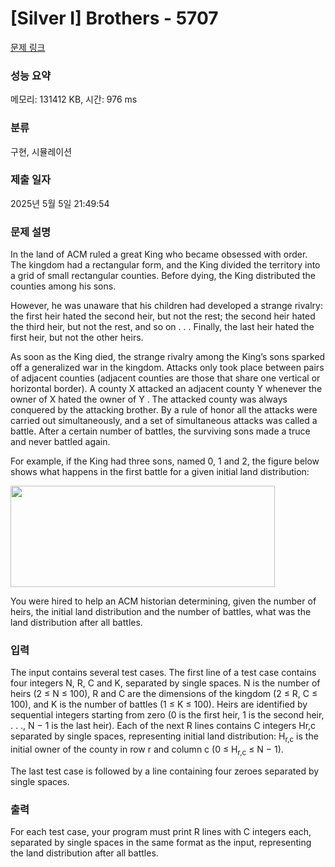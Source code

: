 # [Silver I] Brothers - 5707 

[문제 링크](https://www.acmicpc.net/problem/5707) 

### 성능 요약

메모리: 131412 KB, 시간: 976 ms

### 분류

구현, 시뮬레이션

### 제출 일자

2025년 5월 5일 21:49:54

### 문제 설명

<p>In the land of ACM ruled a great King who became obsessed with order. The kingdom had a rectangular form, and the King divided the territory into a grid of small rectangular counties. Before dying, the King distributed the counties among his sons.</p>

<p>However, he was unaware that his children had developed a strange rivalry: the first heir hated the second heir, but not the rest; the second heir hated the third heir, but not the rest, and so on . . . Finally, the last heir hated the first heir, but not the other heirs.</p>

<p>As soon as the King died, the strange rivalry among the King’s sons sparked off a generalized war in the kingdom. Attacks only took place between pairs of adjacent counties (adjacent counties are those that share one vertical or horizontal border). A county X attacked an adjacent county Y whenever the owner of X hated the owner of Y . The attacked county was always conquered by the attacking brother. By a rule of honor all the attacks were carried out simultaneously, and a set of simultaneous attacks was called a battle. After a certain number of battles, the surviving sons made a truce and never battled again.</p>

<p>For example, if the King had three sons, named 0, 1 and 2, the figure below shows what happens in the first battle for a given initial land distribution:</p>

<p><img alt="" src="https://www.acmicpc.net/upload/images2/bro.png" style="height:162px; width:423px"></p>

<p>You were hired to help an ACM historian determining, given the number of heirs, the initial land distribution and the number of battles, what was the land distribution after all battles.</p>

### 입력 

 <p>The input contains several test cases. The first line of a test case contains four integers N, R, C and K, separated by single spaces. N is the number of heirs (2 ≤ N ≤ 100), R and C are the dimensions of the kingdom (2 ≤ R, C ≤ 100), and K is the number of battles (1 ≤ K ≤ 100). Heirs are identified by sequential integers starting from zero (0 is the first heir, 1 is the second heir, . . ., N − 1 is the last heir). Each of the next R lines contains C integers Hr,c separated by single spaces, representing initial land distribution: H<sub>r,c</sub> is the initial owner of the county in row r and column c (0 ≤ H<sub>r,c</sub> ≤ N − 1).</p>

<p>The last test case is followed by a line containing four zeroes separated by single spaces.</p>

### 출력 

 <p>For each test case, your program must print R lines with C integers each, separated by single spaces in the same format as the input, representing the land distribution after all battles.</p>

